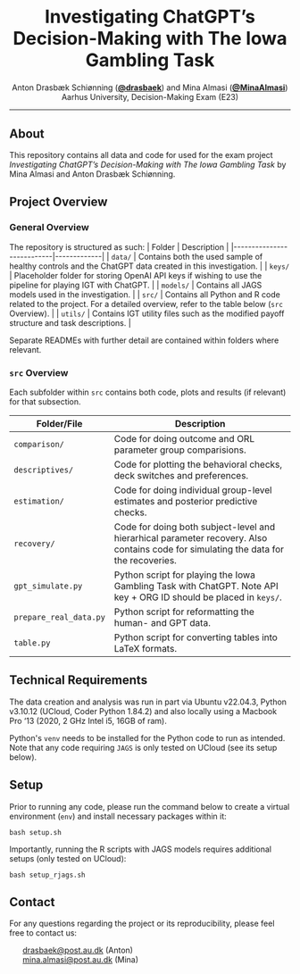 <h1 style="font-size: xx-large; font-weight: bold; text-align: center">Investigating ChatGPT’s Decision-Making with The Iowa Gambling Task</h1>


<p align="center">
  Anton Drasbæk Schiønning (<strong><a href="https://github.com/drasbaek">@drasbaek</a></strong>) and
  Mina Almasi (<strong><a href="https://github.com/MinaAlmasi">@MinaAlmasi</a></strong>)<br>
  Aarhus University, Decision-Making Exam (E23)
</p>
<hr>

## About
This repository contains all data and code for used for the exam project *Investigating ChatGPT’s Decision-Making with The Iowa Gambling Task* by Mina Almasi and Anton Drasbæk Schiønning.

## Project Overview
### General Overview
The repository is structured as such:
| Folder              | Description |
|---------------------------|-------------|
| `data/`                   | Contains both the used sample of healthy controls and the ChatGPT data created in this investigation. |
| `keys/`                  | Placeholder folder for storing OpenAI API keys if wishing to use the pipeline for playing IGT with ChatGPT. |
| `models/`                  | Contains all JAGS models used in the investigation. |
| `src/`                    | Contains all Python and R code related to the project. For a detailed overview, refer to the table below (`src` Overview). |
| `utils/`               | Contains IGT utility files such as the modified payoff structure and task descriptions. |

Separate READMEs with further detail are contained within folders where relevant.


### `src` Overview
Each subfolder within `src` contains both code, plots and results (if relevant) for that subsection.

| Folder/File               | Description |
|---------------------------|-------------|
| `comparison/`                   | Code for doing outcome and ORL parameter group comparisions.|
| `descriptives/`                  | Code for plotting the behavioral checks, deck switches and preferences.|
| `estimation/`                  | Code for doing individual group-level estimates and posterior predictive checks. |
| `recovery/`                | Code for doing both subject-level and hierarhical parameter recovery. Also contains code for simulating the data for the recoveries.|
| `gpt_simulate.py`                    | Python script for playing the Iowa Gambling Task with ChatGPT. Note API key + ORG ID should be placed in `keys/`.|
| `prepare_real_data.py`               | Python script for reformatting the human- and GPT data.|
| `table.py`               | Python script for converting tables into LaTeX formats.|


## Technical Requirements
The data creation and analysis was run in part via Ubuntu v22.04.3, Python v3.10.12 (UCloud, Coder Python 1.84.2) and also locally using a Macbook Pro ‘13 (2020, 2 GHz Intel i5, 16GB of ram). 

Python's `venv` needs to be installed for the Python code to run as intended. Note that any code requiring `JAGS` is only tested on UCloud (see its setup below).

## Setup
Prior to running any code, please run the command below to create a virtual environment (`env`) and install necessary packages within it:
```
bash setup.sh
```

Importantly, running the R scripts with JAGS models requires additional setups (only tested on UCloud):
```
bash setup_rjags.sh
```

## Contact
For any questions regarding the project or its reproducibility, please feel free to contact us: 
<ul style="list-style-type: none;">
  <li><a href="mailto:drasbaek@post.au.dk">drasbaek@post.au.dk</a>
(Anton)</li>
    <li><a href="mailto: mina.almasi@post.au.dk"> mina.almasi@post.au.dk</a>
(Mina)</li>
</ul>


